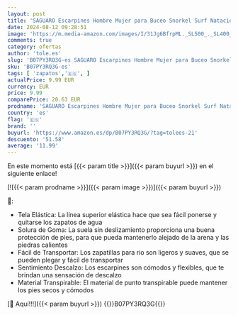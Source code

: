 ```yaml
---
layout: post
title: 'SAGUARO Escarpines Hombre Mujer para Buceo Snorkel Surf Natación Piscina Vela Mares Rocas Río Zapatos para Agua Calzado Playa Zapatillas Deportes Acuáticos  Negro 38/39 EU '
date: 2024-08-12 09:28:51
image: 'https://m.media-amazon.com/images/I/31Jg6BfrpML._SL500_._SL400_.jpg'
comments: true
category: ofertas
author: 'tole.es'
slug: 'B07PY3RQ3G-es SAGUARO Escarpines Hombre Mujer para Buceo Snorkel Surf...'
sku: 'B07PY3RQ3G-es'
tags: [ 'zapatos','🇪🇸', ]
actualPrice: 9.99 EUR
currency: EUR
price: 9.99
comparePrice: 20.63 EUR
prodname: 'SAGUARO Escarpines Hombre Mujer para Buceo Snorkel Surf Natación Piscina Vela Mares Rocas Río Zapatos para Agua Calzado Playa Zapatillas Deportes Acuáticos  Negro 38/39 EU '
country: 'es'
flag: '🇪🇸'
brand: ''
buyurl: 'https://www.amazon.es/dp/B07PY3RQ3G/?tag=tolees-21'
descuento: '51.58'
average: '11.99'
---
```


En este momento está [{{< param title >}}]({{< param buyurl >}}) en el siguiente enlace!

[![{{< param prodname >}}]({{< param image >}})]({{< param buyurl >}})

🔎:

- Tela Elástica: La línea superior elástica hace que sea fácil ponerse y quitarse los zapatos de agua
- Solura de Goma: La suela sin deslizamiento proporciona una buena protección de pies, para que pueda mantenerlo alejado de la arena y las piedras calientes
- Fácil de Transportar: Los zapatillas para rio son ligeros y suaves, que se pueden plegar y fácil de transportar
- Sentimiento Descalzo: Los escarpines son cómodos y flexibles, que te brindan una sensación de descalzo
- Material Transpirable: El material de punto transpirable puede mantener los pies secos y cómodos

[🛒 Aquí!!!]({{< param buyurl >}})
{{<world>}}B07PY3RQ3G{{</world>}}
